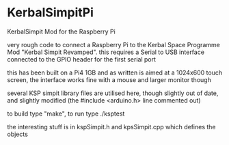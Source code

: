 # KerbalSimpitPi
KerbalSimpit Mod for the Raspberry Pi

very rough code to connect a Raspberry Pi to the Kerbal Space Programme Mod "Kerbal Simpit Revamped". 
this requires a Serial to USB interface connected to the GPIO header for the first serial port

this has been built on a Pi4 1GB and as written is aimed at a 1024x600 touch screen, the interface works fine with a mouse and larger monitor though

several KSP simpit library files are utilised here, though slightly out of date, and slightly modified (the #include <arduino.h> line commented out)

to build type "make", to run type ./ksptest

the interesting stuff is in kspSimpit.h and kpsSimpit.cpp which defines the objects
